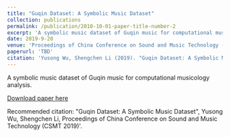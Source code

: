 ```yaml
---
title: "Guqin Dataset: A Symbolic Music Dataset"
collection: publications
permalink: /publication/2010-10-01-paper-title-number-2
excerpt: 'A symbolic music dataset of Guqin music for computational musicology analysis.'
date: 2019-9-20
venue: 'Proceedings of China Conference on Sound and Music Technology (CSMT 2019)'
paperurl: 'TBD'
citation: 'Yusong Wu, Shengchen Li (2019). "Guqin Dataset: A Symbolic Music Dataset" <i>Proceedings of China Conference on Sound and Music Technology (CSMT 2019)</i>.'
---
```

A symbolic music dataset of Guqin music for computational musicology analysis.

[Download paper here]()

Recommended citation: "Guqin Dataset: A Symbolic Music Dataset", Yusong Wu, Shengchen Li, Proceedings of China Conference on Sound and Music Technology (CSMT 2019)'.